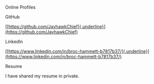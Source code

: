 Online Profiles

GitHub

[[https://github.com/JayhawkChief]{.underline}](https://github.com/JayhawkChief)

LinkedIn

[[https://www.linkedin.com/in/broc-hammett-b7817b37/]{.underline}](https://www.linkedin.com/in/broc-hammett-b7817b37/)

Resume

I have shared my resume in private.

